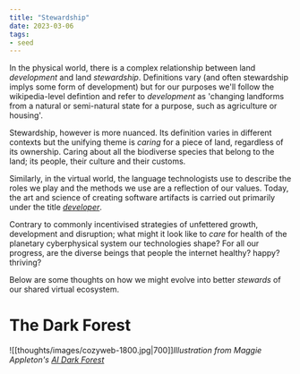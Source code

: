 ```yaml
---
title: "Stewardship"
date: 2023-03-06
tags:
- seed
---
```

In the physical world, there is a complex relationship between land *development* and land *stewardship*. Definitions vary (and often stewardship implys some form of development) but for our purposes we'll follow the wikipedia-level defintion and refer to *development* as 'changing landforms from a natural or semi-natural state for a purpose, such as agriculture or housing'. 

Stewardship, however is more nuanced. Its definition varies in different contexts but the unifying theme is *caring* for a piece of land, regardless of its ownership. Caring about all the biodiverse species that belong to the land; its people, their culture and their customs.

Similarly, in the virtual world, the language technologists use to describe the roles we play and the methods we use are a reflection of our values. Today, the art and science of creating software artifacts is carried out primarily under the title *[developer](https://www.youtube.com/watch?v=Vhh_GeBPOhs&ab_channel=MrWueb007)*.

Contrary to commonly incentivised strategies of unfettered growth, development and disruption; what might it look like to _care_ for health of the planetary cyberphysical system our technologies shape? For all our progress, are the diverse beings that people the internet healthy? happy? thriving?

Below are some thoughts on how we might evolve into better *stewards* of our shared virtual ecosystem.

# The Dark Forest

![[thoughts/images/cozyweb-1800.jpg|700]]*Illustration from Maggie Appleton's [AI Dark Forest](https://maggieappleton.com/ai-dark-forest)*
